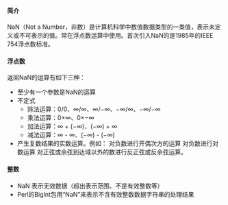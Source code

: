 #### 简介 
NaN（Not a Number，非数）是计算机科学中数值数据类型的一类值，表示未定义或不可表示的值。常在浮点数运算中使用。首次引入NaN的是1985年的IEEE 754浮点数标准。

#### 浮点数
返回NaN的运算有如下三种：
- 至少有一个参数是NaN的运算
- 不定式  
    - 除法运算：0/0、∞/∞、∞/−∞、−∞/∞、−∞/−∞  
    - 乘法运算：0×∞、0×−∞   
    - 加法运算：∞ + (−∞)、(−∞) + ∞  
    - 减法运算：∞ - ∞、(−∞) - (−∞)  
- 产生复数结果的实数运算。例如：
对负数进行开偶次方的运算
对负数进行对数运算
对正弦或余弦到达域以外的数进行反正弦或反余弦运算。

#### 整数
- NaN 表示无效数据（超出表示范围、不是有效整数等）
- Perl的BigInt包用“NaN”来表示不含有效整数数据字符串的处理结果